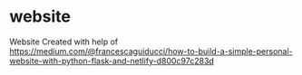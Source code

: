 # website
Website
Created with help of https://medium.com/@francescaguiducci/how-to-build-a-simple-personal-website-with-python-flask-and-netlify-d800c97c283d
